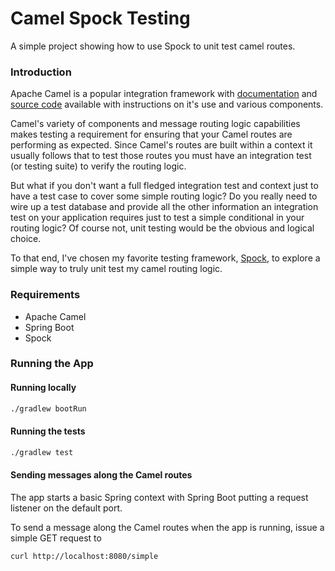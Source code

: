 # Camel Spock Testing

A simple project showing how to use Spock to unit test camel routes.

### Introduction

Apache Camel is a popular integration framework with [documentation](http://camel.apache.org/) and [source code](https://github.com/apache/camel) available with instructions on it's use and various components.

Camel's variety of components and message routing logic capabilities makes testing a requirement for ensuring that your Camel routes are performing as expected. Since Camel's routes are built within a context it usually follows that to test those routes you must have an integration test (or testing suite) to verify the routing logic. 

But what if you don't want a full fledged integration test and context just to have a test case to cover some simple routing logic? Do you really need to wire up a test database and provide all the other information an integration test on your application requires just to test a simple conditional in your routing logic? Of course not, unit testing would be the obvious and logical choice. 

To that end, I've chosen my favorite testing framework, [Spock](http://spockframework.org/), to explore a simple way to truly unit test my camel routing logic.  

### Requirements

* Apache Camel
* Spring Boot
* Spock

### Running the App

#### Running locally
```bash
./gradlew bootRun
```

#### Running the tests
```bash
./gradlew test
```

#### Sending messages along the Camel routes  
The app starts a basic Spring context with Spring Boot putting a request listener on the default port. 

To send a message along the Camel routes when the app is running, issue a simple GET request to 

```bash
curl http://localhost:8080/simple
```



